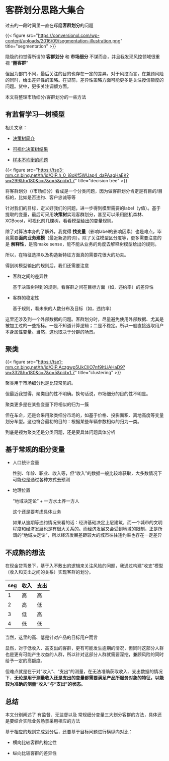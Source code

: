 # 客群划分思路大集合


过去的一段时间里一直在琢磨**客群划分**的问题

<!--more-->

{{< figure src="https://conversionxl.com/wp-content/uploads/2016/09/segmentation-illustration.png" title="segmentation" >}}


隐隐约约觉得所谓的 **客群划分** 和 **市场细分** 不谋而合，并且我发现风控领域很重视 “**圈客群**”

但因为部门不同，最后关注的目的也存在一定的差异。对于风控而言，在兼顾风险的同时，给出差异性的策略。在贷前，差异性策略方面可能更多是关注授信额度的问题。贷中，更多关注调额方面。

本文将整理市场细分/客群划分的一些方法


## 有监督学习—树模型

相关文章：

* [决策树简介](https://mp.weixin.qq.com/s/ZZeMCwe2jabe6dl5qF5Dzw)

* [可视化决策树结果](https://mp.weixin.qq.com/s/g4GJjLcpz5_alaooneBvTA)

* [样本不均衡的问题](https://mp.weixin.qq.com/s/v0CQE8EzT47waFwaqTWy-Q)

{{< figure src="https://tse3-mm.cn.bing.net/th/id/OIP.h_0_j8oKf5WUap4_daPAagHaEK?w=299&h=180&c=7&o=5&pid=1.7" title="decision tree" >}}

将客群划分（/市场细分）看成是一个分类问题，因为做客群划分肯定是有目的/目标的，比如是否违约、客户忠诚等等

针对我们的目标，定义好我们的问题，进一步得到模型需要的label（y值）。基于提取的变量，最后可采用**决策树**实现客群划分，甚至可以采用随机森林、XGBoost，可视化前几棵树，看看模型给出的变量规则。

除了对算法本身的了解外，我觉得 **找变量**（影响label的影响因素）也是难点，毕竟需要**面向业务建模**（最近新造的词）。除了关注模型区分度等，更多需要注意的是 **解释性**，是否make sense，能不能从业务的角度去解释树模型给出的规则。

所以，在特征选择以及构造新特征方面真的需要花很大的功夫。

得到树模型输出的规则后，我们还需要注意

* 客群之间的差异性

    基于决策树得到的规则，看客群之间在目标方面（如，违约率）的差异性
    
* 客群的稳定性

    基于规则，看未来的人数分布及目标（如，违约率）

这里还涉及到一个外部数据的问题。客群划分时，尽量避免使用外部数据、尤其是被加工过的一些指标。一是不知道计算逻辑；二是不稳定。所以一般直接选取用户本身属性变量。当然，这也取决于分群的场景。


## 聚类

{{< figure src="https://tse1-mm.cn.bing.net/th/id/OIP.Aczgwp5UkCIIO7nf9ItLiAHaD9?w=332&h=180&c=7&o=5&pid=1.7" title="clustering" >}}

聚类用于市场细分也是比较常见的。

但最近我觉得，聚类目的性不明确。换句话说，市场细分的目的性不明显。

聚类更多是在某些变量下将相似的归为一簇

但在车企，还是会采用聚类细分市场的，如基于价格、投影面积、离地高度等变量划分车型。这也符合最初的目的：根据某些车辆参数相似的归为一类。

到底是视为聚类还是分类问题，还是要具体问题具体分析

## 基于常规的细分变量

* 人口统计变量

    性别、年龄、职业、收入等，但“收入”的数据一般比较难获取，大多数情况下可能也是通过各种方式去预测

* 地理位置

    “地域决定论” + 一方水土养一方人
    
    这个还是要考虑具体业务
    
    如果从逾期等违约情况来看的话：经济基础决定上层建筑，而一个城市的文明程度和经济发展也是有很大关系的。而经济发展又会受到地域的限制，正是所谓的“地域决定论”，所以经济发展差距较大的城市往往违约率也存在一定差异
    
## 不成熟的想法

在现金贷背景下，基于入不敷出的逻辑来关注风险的问题，我通过构建“收支”模型（收入和支出之间的关系）实现客群的划分。


seg | 收入 | 支出
---|--- | ---
1 | 高 | 高
2 | 高 | 低
3 |低 | 高
4 | 低 | 低


当然，这里的高、低是针对产品的目标用户而言

显然，对于低收入、高支出的客群，更有可能发生逾期的情况，但同时这部分人群也是更有可能产生收益的人群，所以针对这部分人群就需要深挖，兼顾风险的同时给予一定的高额度。

但难点就是在于对“收入”、“支出”的测量，在无法准确获取收入、支出数据的情况下，**无论是用于测量收入还是支出的变量都需要满足产品所服务对象的特征，以能较为准确的测量“收入”与“支出”的状态。**

## 总结

本文分别阐述了 有监督、无监督以及 常规细分变量三大划分客群的方法，具体还是要结合实际业务场景采用相应的方法

基于相应的规则完成划分后，还要基于目标问题进行横纵向对比：

- 横向比较客群的稳定性

- 纵向比较客群的差异性




<head> 
    <script defer src="https://use.fontawesome.com/releases/v5.0.13/js/all.js"></script> 
    <script defer src="https://use.fontawesome.com/releases/v5.0.13/js/v4-shims.js"></script> 
</head> 
<link rel="stylesheet" href="https://use.fontawesome.com/releases/v5.0.13/css/all.css">
